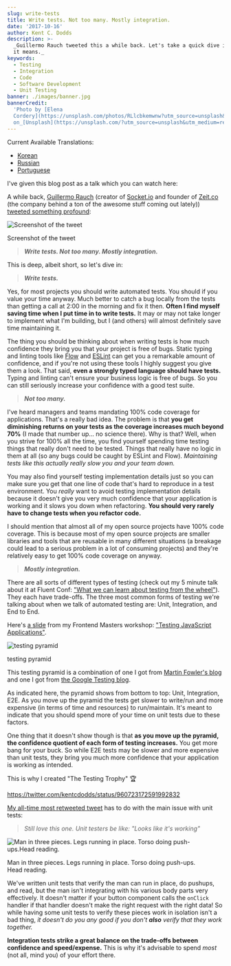 ```yaml
---
slug: write-tests
title: Write tests. Not too many. Mostly integration.
date: '2017-10-16'
author: Kent C. Dodds
description: >-
  _Guillermo Rauch tweeted this a while back. Let's take a quick dive into what
  it means._
keywords:
  - Testing
  - Integration
  - Code
  - Software Development
  - Unit Testing
banner: ./images/banner.jpg
bannerCredit:
  'Photo by [Elena
  Cordery](https://unsplash.com/photos/RLlcbkemwnw?utm_source=unsplash&utm_medium=referral&utm_content=creditCopyText)
  on_[Unsplash](https://unsplash.com/?utm_source=unsplash&utm_medium=referral&utm_content=creditCopyText)'
---
```


Current Available Translations:

- [Korean](https://www.vobour.com/%ED%85%8C%EC%8A%A4%ED%8A%B8%EB%A5%BC-%EC%9E%91%EC%84%B1%ED%95%98%EC%9E%90-%EB%84%88%EB%AC%B4-%EB%A7%8E%EC%9D%B4%EB%8A%94-%EB%A7%90%EA%B3%A0-%ED%86%B5%ED%95%A9-%EC%9C%84%EC%A3%BC%EB%A1%9C-write-tests)
- [Russian](http://howtorecover.me/napisite-testy-ne-sliskom-mnogo)
- [Portuguese](https://medium.com/@sergioamjr91/escreva-testes-não-muitos-mas-mais-de-integração-7ebebf225516)

I've given this blog post as a talk which you can watch here:

A while back, [Guillermo Rauch‏](https://twitter.com/rauchg) (creator of
[Socket.io](https://socket.io/) and founder of [Zeit.co](https://zeit.co/) (the
company behind a ton of the awesome stuff coming out lately))
[tweeted something profound](https://twitter.com/rauchg/status/807626710350839808):

![Screenshot of the tweet](./images/1.png)

<figcaption>Screenshot of the tweet</figcaption>

> **_Write tests. Not too many. Mostly integration._**

This is deep, albeit short, so let's dive in:

> **_Write tests._**

Yes, for most projects you should write automated tests. You should if you value
your time anyway. Much better to catch a bug locally from the tests than getting
a call at 2:00 in the morning and fix it then. **Often I find myself saving time
when I put time in to write tests.** It may or may not take longer to implement
what I'm building, but I (and others) will almost definitely save time
maintaining it.

The thing you should be thinking about when writing tests is how much confidence
they bring you that your project is free of bugs. Static typing and linting
tools like [Flow](https://flow.org/) and [ESLint](https://eslint.org/) can get
you a remarkable amount of confidence, and if you're not using these tools I
highly suggest you give them a look. That said, **even a strongly typed language
should have tests.** Typing and linting can't ensure your business logic is free
of bugs. So you can still seriously increase your confidence with a good test
suite.

> **_Not too many._**

I've heard managers and teams mandating 100% code coverage for applications.
That's a really bad idea. The problem is that **you get diminishing returns on
your tests as the coverage increases much beyond 70%** (I made that number up...
no science there). Why is that? Well, when you strive for 100% all the time, you
find yourself spending time testing things that really don't need to be tested.
Things that really have no logic in them at all (so any bugs could be caught by
ESLint and Flow). _Maintaining tests like this actually really slow you and your
team down._

You may also find yourself testing implementation details just so you can make
sure you get that one line of code that's hard to reproduce in a test
environment. You _really_ want to avoid testing implementation details because
it doesn't give you very much confidence that your application is working and it
slows you down when refactoring. **You should very rarely have to change tests
when you refactor code.**

I should mention that almost all of my open source projects have 100% code
coverage. This is because most of my open source projects are smaller libraries
and tools that are reusable in many different situations (a breakage could lead
to a serious problem in a lot of consuming projects) and they're relatively easy
to get 100% code coverage on anyway.

> **_Mostly integration._**

There are all sorts of different types of testing (check out my 5 minute talk
about it at Fluent Conf:
["What we can learn about testing from the wheel"](https://www.youtube.com/watch?v=Da9wfQ0frGA&feature=youtu.be&list=PLV5CVI1eNcJgNqzNwcs4UKrlJdhfDjshf)).
They each have trade-offs. The three most common forms of testing we're talking
about when we talk of automated testing are: Unit, Integration, and End to End.

Here's [a slide](http://slides.com/kentcdodds/testing-workshop#/4/8) from my
Frontend Masters workshop:
["Testing JavaScript Applications"](https://frontendmasters.com/courses/testing-javascript/).

![testing pyramid](./images/2.png)

<figcaption>testing pyramid</figcaption>

This testing pyramid is a combination of one I got from
[Martin Fowler's blog](https://martinfowler.com/bliki/TestPyramid.html) and one
I got from
[the Google Testing blog](https://testing.googleblog.com/2015/04/just-say-no-to-more-end-to-end-tests.html).

As indicated here, the pyramid shows from bottom to top: Unit, Integration, E2E.
As you move up the pyramid the tests get slower to write/run and more expensive
(in terms of time and resources) to run/maintain. It's meant to indicate that
you should spend more of your time on unit tests due to these factors.

One thing that it doesn't show though is that **as you move up the pyramid, the
confidence quotient of each form of testing increases.** You get more bang for
your buck. So while E2E tests may be slower and more expensive than unit tests,
they bring you much more confidence that your application is working as
intended.

This is why I created "The Testing Trophy" 🏆

https://twitter.com/kentcdodds/status/960723172591992832

[My all-time most retweeted tweet](https://twitter.com/kentcdodds/status/628658648001048577)
has to do with the main issue with unit tests:

> _Still love this one. Unit testers be like: "Looks like it's working"_

![Man in three pieces. Legs running in place. Torso doing push-ups.Head reading.](./images/3.gif)

<figcaption>
  Man in three pieces. Legs running in place. Torso doing push-ups.
  Head reading.
</figcaption>

We've written unit tests that verify the man can run in place, do pushups, and
read, but the man isn't integrating with his various body parts very
effectively. It doesn't matter if your button component calls the `onClick`
handler if that handler doesn't make the right request with the right data! So
while having some unit tests to verify these pieces work in isolation isn't a
bad thing, _it doesn't do you any good if you don't_ **_also_** _verify that
they work together._

**Integration tests strike a great balance on the trade-offs between confidence
and speed/expense.** This is why it's advisable to spend _most_ (not all, mind
you) of your effort there.
